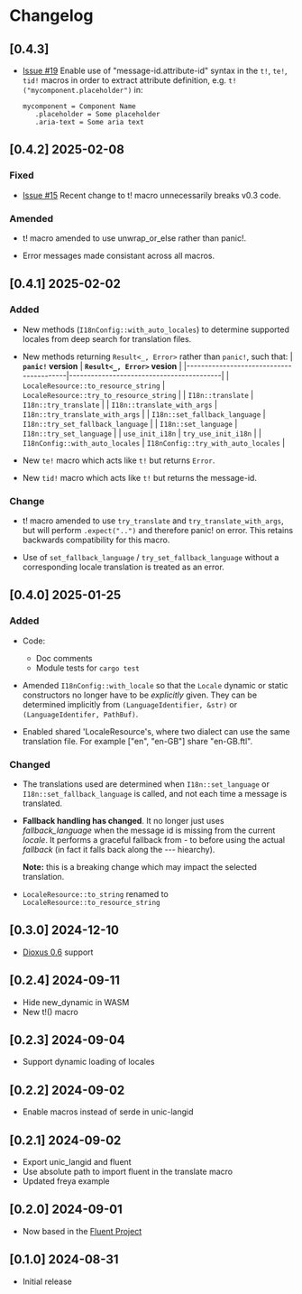 # Changelog

## [0.4.3]

- [Issue #19](https://github.com/dioxus-community/dioxus-i18n/issues/19) Enable use of "message-id.attribute-id"
  syntax in the `t!`, `te!`, `tid!` macros in order to extract attribute definition, e.g. `t!("mycomponent.placeholder")`
  in:
  ```
  mycomponent = Component Name
     .placeholder = Some placeholder
     .aria-text = Some aria text
  ```

## [0.4.2] 2025-02-08

### Fixed

- [Issue #15](https://github.com/dioxus-community/dioxus-i18n/issues/15) Recent change to t! macro unnecessarily breaks v0.3 code.

### Amended

- t! macro amended to use unwrap_or_else rather than panic!.

- Error messages made consistant across all macros.

## [0.4.1] 2025-02-02

### Added

- New methods (`I18nConfig::with_auto_locales`) to determine supported locales from deep search for translation files.

- New methods returning `Result<_, Error>` rather than `panic!`, such that:
  | __`panic!` version__                    | __`Result<_, Error>` vesion__            |
  |-----------------------------------------|------------------------------------------|
  | `LocaleResource::to_resource_string`    | `LocaleResource::try_to_resource_string` |
  | `I18n::translate`                       | `I18n::try_translate`                    |
  | `I18n::translate_with_args`             | `I18n::try_translate_with_args`          |
  | `I18n::set_fallback_language`           | `I18n::try_set_fallback_language`        |
  | `I18n::set_language`                    | `I18n::try_set_language`                 |
  | `use_init_i18n`                         | `try_use_init_i18n`                      |
  | `I18nConfig::with_auto_locales`         | `I18nConfig::try_with_auto_locales`      |

- New `te!` macro which acts like `t!` but returns `Error`.

- New `tid!` macro which acts like `t!` but returns the message-id.

### Change

- t! macro amended to use `try_translate` and `try_translate_with_args`, but will perform `.expect("..")`
  and therefore panic! on error. This retains backwards compatibility for this macro.

- Use of `set_fallback_language` / `try_set_fallback_language` without a corresponding locale
  translation is treated as an error.

## [0.4.0] 2025-01-25

### Added

- Code:
  - Doc comments
  - Module tests for `cargo test`

- Amended `I18nConfig::with_locale` so that the `Locale` dynamic or static
  constructors no longer have to be _explicitly_ given.
  They can be determined implicitly from `(LanguageIdentifier, &str)`  or
  `(LanguageIdentifer, PathBuf)`.

- Enabled shared 'LocaleResource's, where two dialect can use the same translation file.
  For example ["en", "en-GB"] share "en-GB.ftl".

### Changed

- The translations used are determined when `I18n::set_language` or
  `I18n::set_fallback_language` is called, and not each time a message is translated.

- __Fallback handling has changed__. It no longer just uses _fallback_language_ when the message
  id is missing from the current _locale_. It performs a graceful fallback from
  _<language>-<region>_ to _<language>_ before using the actual _fallback_ (in fact it
  falls back along the _<language>-<optionalScript>-<optionalRegion>-<optionalVariants>_
  hiearchy).

  __Note:__ this is a breaking change which may impact the selected translation.

- `LocaleResource::to_string` renamed to `LocaleResource::to_resource_string`

## [0.3.0] 2024-12-10

- [Dioxus 0.6](https://dioxuslabs.com/) support

## [0.2.4] 2024-09-11

- Hide new_dynamic in WASM
- New t!() macro

## [0.2.3] 2024-09-04

- Support dynamic loading of locales

## [0.2.2] 2024-09-02

- Enable macros instead of serde in unic-langid

## [0.2.1] 2024-09-02

- Export unic_langid and fluent
- Use absolute path to import fluent in the translate macro
- Updated freya example

## [0.2.0] 2024-09-01

- Now based in the [Fluent Project](https://github.com/projectfluent/fluent-rs)

## [0.1.0] 2024-08-31

- Initial release
